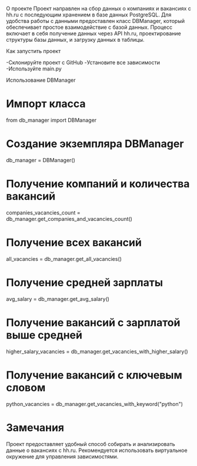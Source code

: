 О проекте
Проект направлен на сбор данных о компаниях и вакансиях с hh.ru с последующим хранением в базе данных PostgreSQL. Для удобства работы с данными предоставлен класс DBManager, который обеспечивает простое взаимодействие с базой данных. Процесс включает в себя получение данных через API hh.ru, проектирование структуры базы данных, и загрузку данных в таблицы.

Как запустить проект

-Склонируйте проект с GitHub
-Установите все зависимости
-Используйте main.py

Использование
DBManager 
# Импорт класса
from db_manager import DBManager

# Создание экземпляра DBManager
db_manager = DBManager()

# Получение компаний и количества вакансий
companies_vacancies_count = db_manager.get_companies_and_vacancies_count()

# Получение всех вакансий
all_vacancies = db_manager.get_all_vacancies()

# Получение средней зарплаты
avg_salary = db_manager.get_avg_salary()

# Получение вакансий с зарплатой выше средней
higher_salary_vacancies = db_manager.get_vacancies_with_higher_salary()

# Получение вакансий с ключевым словом
python_vacancies = db_manager.get_vacancies_with_keyword("python")

# Замечания
Проект предоставляет удобный способ собирать и анализировать данные о вакансиях с hh.ru.
Рекомендуется использовать виртуальное окружение для управления зависимостями.
